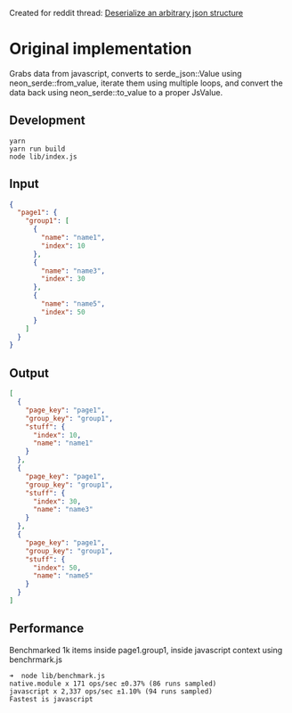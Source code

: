 Created for reddit thread: [Deserialize an arbitrary json structure](https://www.reddit.com/r/rust/comments/fyevnx/deserialize_an_arbitrary_json_structure/)

# Original implementation

Grabs data from javascript, converts to serde_json::Value using neon_serde::from_value, iterate them using multiple loops, and convert the data back using neon_serde::to_value to a proper JsValue.

## Development
```
yarn
yarn run build
node lib/index.js
```

## Input

```json
{
  "page1": {
    "group1": [
      {
        "name": "name1",
        "index": 10
      },
      {
        "name": "name3",
        "index": 30
      },
      {
        "name": "name5",
        "index": 50
      }
    ]
  }
}
```

## Output

```json
[
  {
    "page_key": "page1",
    "group_key": "group1",
    "stuff": {
      "index": 10,
      "name": "name1"
    }
  },
  {
    "page_key": "page1",
    "group_key": "group1",
    "stuff": {
      "index": 30,
      "name": "name3"
    }
  },
  {
    "page_key": "page1",
    "group_key": "group1",
    "stuff": {
      "index": 50,
      "name": "name5"
    }
  }
]
```

## Performance

Benchmarked 1k items inside page1.group1, inside javascript context using benchrmark.js

```
➜  node lib/benchmark.js
native.module x 171 ops/sec ±0.37% (86 runs sampled)
javascript x 2,337 ops/sec ±1.10% (94 runs sampled)
Fastest is javascript
```